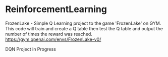 # ReinforcementLearning

FrozenLake - Simple Q Learning project to the game 'FrozenLake' on GYM. This code will train and create a Q table then
test the Q table and output the number of times the reward was reached. https://gym.openai.com/envs/FrozenLake-v0/

DQN Project in Progress
